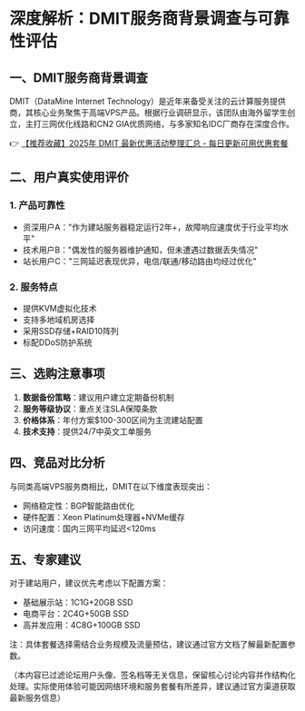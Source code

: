 # 深度解析：DMIT服务商背景调查与可靠性评估

## 一、DMIT服务商背景调查
DMIT（DataMine Internet Technology）是近年来备受关注的云计算服务提供商，其核心业务聚焦于高端VPS产品。根据行业调研显示，该团队由海外留学生创立，主打三网优化线路和CN2 GIA优质网络，与多家知名IDC厂商存在深度合作。

👉 [【推荐收藏】2025年 DMIT 最新优惠活动整理汇总 - 每日更新可用优惠套餐](https://bit.ly/dmit_coupon)

## 二、用户真实使用评价
### 1. 产品可靠性
- 资深用户A："作为建站服务器稳定运行2年+，故障响应速度优于行业平均水平"
- 技术用户B："偶发性的服务器维护通知，但未遭遇过数据丢失情况"
- 站长用户C："三网延迟表现优异，电信/联通/移动路由均经过优化"

### 2. 服务特点
- 提供KVM虚拟化技术
- 支持多地域机房选择
- 采用SSD存储+RAID10阵列
- 标配DDoS防护系统

## 三、选购注意事项
1. **数据备份策略**：建议用户建立定期备份机制
2. **服务等级协议**：重点关注SLA保障条款
3. **价格体系**：年付方案$100-300区间为主流建站配置
4. **技术支持**：提供24/7中英文工单服务

## 四、竞品对比分析
与同类高端VPS服务商相比，DMIT在以下维度表现突出：
- 网络稳定性：BGP智能路由优化
- 硬件配置：Xeon Platinum处理器+NVMe缓存
- 访问速度：国内三网平均延迟<120ms

## 五、专家建议
对于建站用户，建议优先考虑以下配置方案：
- 基础展示站：1C1G+20GB SSD
- 电商平台：2C4G+50GB SSD
- 高并发应用：4C8G+100GB SSD

注：具体套餐选择需结合业务规模及流量预估，建议通过官方文档了解最新配置参数。
 

（本内容已过滤论坛用户头像、签名档等无关信息，保留核心讨论内容并作结构化处理。实际使用体验可能因网络环境和服务套餐有所差异，建议通过官方渠道获取最新服务信息）